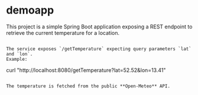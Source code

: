 # demoapp

This project is a simple Spring Boot application exposing a REST endpoint to retrieve the current temperature for a location.

```

The service exposes `/getTemperature` expecting query parameters `lat` and `lon`.
Example:

```
curl "http://localhost:8080/getTemperature?lat=52.52&lon=13.41"
```

The temperature is fetched from the public **Open-Meteo** API.

